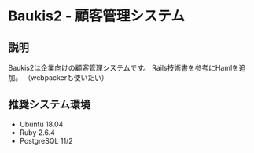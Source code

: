 # Baukis2 - 顧客管理システム

## 説明

Baukis2は企業向けの顧客管理システムです。
Rails技術書を参考にHamlを追加。
（webpackerも使いたい）

## 推奨システム環境

* Ubuntu 18.04
* Ruby 2.6.4
* PostgreSQL 11/2